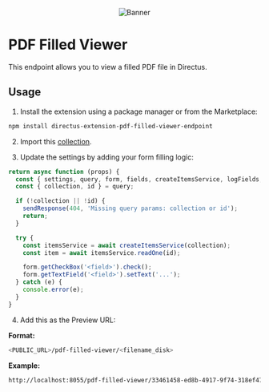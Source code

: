 <p align="center"><img alt="Banner" src="https://raw.githubusercontent.com/nerkarso/directus-extensions/master/.github/banner.png"></p>

# PDF Filled Viewer

This endpoint allows you to view a filled PDF file in Directus.

## Usage

1. Install the extension using a package manager or from the Marketplace:

```sh
npm install directus-extension-pdf-filled-viewer-endpoint
```

2. Import this [collection](https://github.com/nerkarso/directus-extensions/blob/master/endpoints/pdf-filled-viewer/data/collection.json).

3. Update the settings by adding your form filling logic:

```js
return async function (props) {
  const { settings, query, form, fields, createItemsService, logFields, updateFilename, sendResponse } = props;
  const { collection, id } = query;

  if (!collection || !id) {
    sendResponse(404, 'Missing query params: collection or id');
    return;
  }

  try {
    const itemsService = await createItemsService(collection);
    const item = await itemsService.readOne(id);

    form.getCheckBox('<field>').check();
    form.getTextField('<field>').setText('...');
  } catch (e) {
    console.error(e);
  }
}
```

4. Add this as the Preview URL:

**Format:**

```sh
<PUBLIC_URL>/pdf-filled-viewer/<filename_disk>
```

**Example:**

```sh
http://localhost:8055/pdf-filled-viewer/33461458-ed8b-4917-9f74-318ef4731ddf.pdf?collection=items&id=1
```
